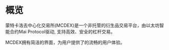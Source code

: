 # 概览

蒙特卡洛去中心化交易所(MCDEX)是一个非托管的衍生品交易平台，由以太坊智能合约Mai Protocol驱动, 支持高效、安全的杠杆交易。

MCDEX拥有简洁的界面，为用户提供了的流畅的用户体验。
